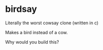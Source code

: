# birdsay
Literally the worst cowsay clone (written in c)

Makes a bird instead of a cow.

Why would you build this?